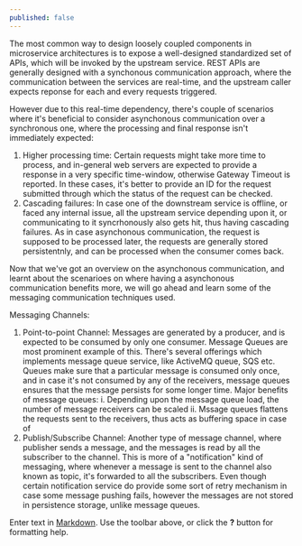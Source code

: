 ```yaml
---
published: false
---
```

The most common way to design loosely coupled components in microservice architectures is to expose a well-designed standardized set of APIs, which will be invoked by the upstream service. REST APIs are generally designed with a synchonous communication approach, where the communication between the services are real-time, and the upstream caller expects reponse for each and every requests triggered. 

However due to this real-time dependency, there's couple of scenarios where it's beneficial to consider asynchonous communication over a synchronous one, where the processing and final response isn't immediately expected:
1. Higher processing time: Certain requests might take more time to process, and in-general web servers are expected to provide a response in a very specific time-window, otherwise Gateway Timeout is reported. In these cases, it's better to provide an ID for the request submitted through which the status of the request can be checked.
2. Cascading failures: In case one of the downstream service is offline, or faced any internal issue, all the upstream service depending upon it, or communicating to it syncrhonously also gets hit, thus having cascading failures. As in case asynchonous communication, the request is supposed to be processed later, the requests are generally stored persistentnly, and can be processed when the consumer comes back.

Now that we've got an overview on the asynchonous communication, and learnt about the scenarioes on where having a asynchonous communication benefits more, we will go ahead and learn some of the messaging communication techniques used.

Messaging Channels:
1. Point-to-point Channel: Messages are generated by a producer, and is expected to be consumed by only one consumer. Message Queues are most prominent example of this. There's several offerings which implements message queue service, like ActiveMQ queue, SQS etc. Queues make sure that a particular message is consumed only once, and in case it's not consumed by any of the receivers, message queues ensures that the message persists for some longer time.
Major benefits of message queues:
i. Depending upon the message queue load, the number of message receivers can be scaled
ii. Mssage queues flattens the requests sent to the receivers, thus acts as buffering space in case of 
2. Publish/Subscribe Channel: Another type of message channel, where publisher sends a message, and the messages is read by all the subscriber to the channel. This is more of a "notification" kind of messaging, where whenever a message is sent to the channel also known as topic, it's forwarded to all the subscribers. Even though certain notification service do provide some sort of retry mechanism in case some message pushing fails, however the messages are not stored in persistence storage, unlike message queues.


Enter text in [Markdown](http://daringfireball.net/projects/markdown/). Use the toolbar above, or click the **?** button for formatting help.
